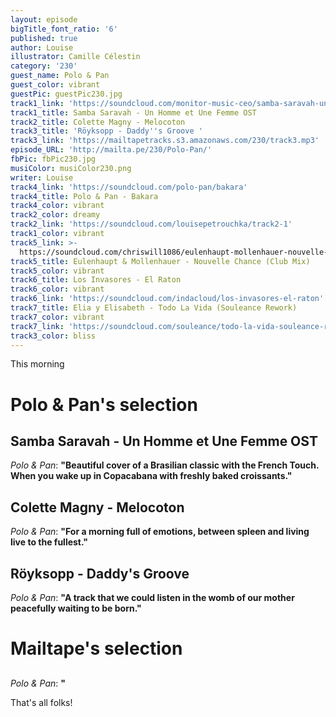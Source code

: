 ```yaml
---
layout: episode
bigTitle_font_ratio: '6'
published: true
author: Louise
illustrator: Camille Célestin
category: '230'
guest_name: Polo & Pan
guest_color: vibrant
guestPic: guestPic230.jpg
track1_link: 'https://soundcloud.com/monitor-music-ceo/samba-saravah-un-homme-et-une'
track1_title: Samba Saravah - Un Homme et Une Femme OST
track2_title: Colette Magny - Melocoton
track3_title: 'Röyksopp - Daddy''s Groove '
track3_link: 'https://mailtapetracks.s3.amazonaws.com/230/track3.mp3'
episode_URL: 'http://mailta.pe/230/Polo-Pan/'
fbPic: fbPic230.jpg
musiColor: musiColor230.png
writer: Louise
track4_link: 'https://soundcloud.com/polo-pan/bakara'
track4_title: Polo & Pan - Bakara
track4_color: vibrant
track2_color: dreamy
track2_link: 'https://soundcloud.com/louisepetrouchka/track2-1'
track1_color: vibrant
track5_link: >-
  https://soundcloud.com/chriswill1086/eulenhaupt-mollenhauer-nouvelle-chance-club-mix
track5_title: Eulenhaupt & Mollenhauer - Nouvelle Chance (Club Mix)
track5_color: vibrant
track6_title: Los Invasores - El Raton
track6_color: vibrant
track6_link: 'https://soundcloud.com/indacloud/los-invasores-el-raton'
track7_title: Elia y Elisabeth - Todo La Vida (Souleance Rework)
track7_color: vibrant
track7_link: 'https://soundcloud.com/souleance/todo-la-vida-souleance-rework-1'
track3_color: bliss
---
```

<p id="introduction">This morning</p>

# Polo & Pan's selection

## Samba Saravah - Un Homme et Une Femme OST
_Polo & Pan_: **"**Beautiful cover of a Brasilian classic with the French Touch. When you wake up in Copacabana with freshly baked croissants.**"**

## Colette Magny - Melocoton
_Polo & Pan_: **"**For a morning full of emotions, between spleen and living live to the fullest.**"**

## Röyksopp - Daddy's Groove 
_Polo & Pan_: **"**A track that we could listen in the womb of our mother peacefully waiting to be born.**"**

# Mailtape's selection

## 
_Polo & Pan_: **"**

<p id="outroduction">That's all folks!</p>
